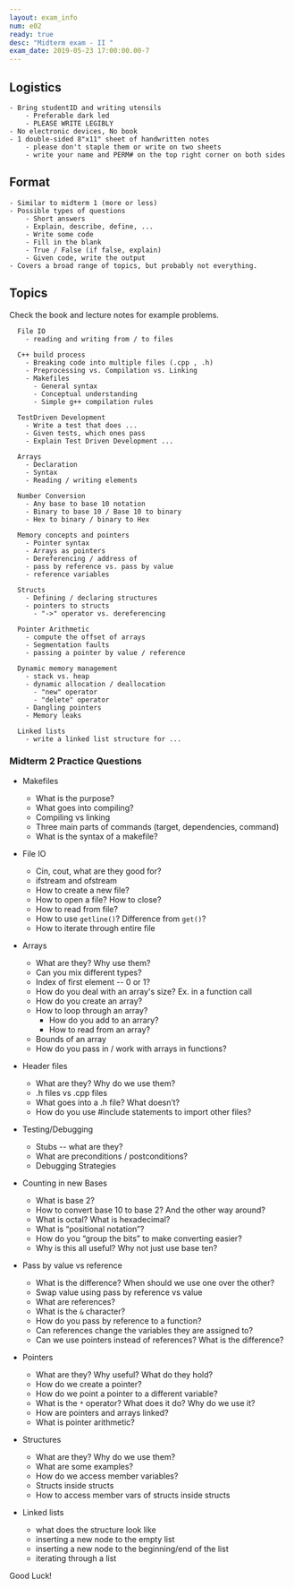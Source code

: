```yaml
---
layout: exam_info
num: e02
ready: true
desc: "Midterm exam - II "
exam_date: 2019-05-23 17:00:00.00-7
---
```



## Logistics
	- Bring studentID and writing utensils
		- Preferable dark led
		- PLEASE WRITE LEGIBLY
	- No electronic devices, No book
	- 1 double-sided 8"x11" sheet of handwritten notes 
		- please don't staple them or write on two sheets
		- write your name and PERM# on the top right corner on both sides

## Format
	- Similar to midterm 1 (more or less)
	- Possible types of questions
		- Short answers
		- Explain, describe, define, ...
		- Write some code
		- Fill in the blank
		- True / False (if false, explain)
		- Given code, write the output
	- Covers a broad range of topics, but probably not everything.

## Topics

Check the book and lecture notes for example problems.

```
  File IO
    - reading and writing from / to files

  C++ build process
    - Breaking code into multiple files (.cpp , .h)
    - Preprocessing vs. Compilation vs. Linking
    - Makefiles
      - General syntax
      - Conceptual understanding
      - Simple g++ compilation rules

  TestDriven Development
    - Write a test that does ...
    - Given tests, which ones pass
    - Explain Test Driven Development ...

  Arrays
    - Declaration
    - Syntax
    - Reading / writing elements

  Number Conversion
    - Any base to base 10 notation
    - Binary to base 10 / Base 10 to binary
    - Hex to binary / binary to Hex

  Memory concepts and pointers
    - Pointer syntax
    - Arrays as pointers
    - Dereferencing / address of
    - pass by reference vs. pass by value
    - reference variables

  Structs
    - Defining / declaring structures
    - pointers to structs
      - "->" operator vs. dereferencing

  Pointer Arithmetic
    - compute the offset of arrays
    - Segmentation faults
    - passing a pointer by value / reference

  Dynamic memory management
    - stack vs. heap
    - dynamic allocation / deallocation
      - "new" operator
      - "delete" operator
    - Dangling pointers
    - Memory leaks
    
  Linked lists
    - write a linked list structure for ...
```


### Midterm 2 Practice Questions

* Makefiles
	* What is the purpose?
	* What goes into compiling?
	* Compiling vs linking
	* Three main parts of commands (target, dependencies, command)
	* What is the syntax of a makefile?

* File IO
	* Cin, cout, what are they good for?
	* ifstream and ofstream
	* How to create a new file?
	* How to open a file? How to close?
	* How to read from file?
	* How to use `getline()`? Difference from `get()`?
	* How to iterate through entire file

* Arrays
	* What are they? Why use them?
	* Can you mix different types?
	* Index of first element -- 0 or 1?
	* How do you deal with an array's size? Ex. in a function call
	* How do you create an array? 
	* How to loop through an array?
		* How do you add to an arrary? 
		* How to read from an array? 
	* Bounds of an array
	* How do you pass in / work with arrays in functions?

* Header files
	* What are they? Why do we use them?
	* .h files vs .cpp files
	* What goes into a .h file? What doesn’t?
	* How do you use #include statements to import other files?

* Testing/Debugging
	* Stubs -- what are they?
	* What are preconditions / postconditions?
	* Debugging Strategies

* Counting in new Bases
	* What is base 2?
	* How to convert base 10 to base 2? And the other way around?
	* What is octal? What is hexadecimal?
	* What is “positional notation”?
	* How do you “group the bits” to make converting easier?
	* Why is this all useful? Why not just use base ten?

* Pass by value vs reference
	* What is the difference? When should we use one over the other?
	* Swap value using pass by reference vs value
	* What are references?
	* What is the `&` character?
	* How do you pass by reference to a function?
	* Can references change the variables they are assigned to?
	* Can we use pointers instead of references? What is the difference?

* Pointers
	* What are they? Why useful? What do they hold?
	* How do we create a pointer?
	* How do we point a pointer to a different variable?
	* What is the `*` operator? What does it do? Why do we use it?
	* How are pointers and arrays linked?
	* What is pointer arithmetic?

* Structures
	* What are they? Why do we use them?
	* What are some examples?
	* How do we access member variables?
	* Structs inside structs
	* How to access member vars of structs inside structs

* Linked lists
	* what does the structure look like
	* inserting a new node to the empty list
	* inserting a new node to the beginning/end of the list
	* iterating through a list

Good Luck!

